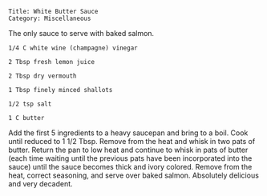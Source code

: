 ~~~ recipe-info
Title: White Butter Sauce
Category: Miscellaneous
~~~

The only sauce to serve with baked salmon.

~~~ recipe-ingredients
1/4 C white wine (champagne) vinegar

2 Tbsp fresh lemon juice

2 Tbsp dry vermouth

1 Tbsp finely minced shallots

1/2 tsp salt

1 C butter
~~~

Add the first 5 ingredients to a heavy saucepan and bring to a boil. Cook until reduced to 1 1/2
Tbsp. Remove from the heat and whisk in two pats of butter. Return the pan to low heat and continue
to whisk in pats of butter (each time waiting until the previous pats have been incorporated into
the sauce) until the sauce becomes thick and ivory colored. Remove from the heat, correct seasoning,
and serve over baked salmon. Absolutely delicious and very decadent.
